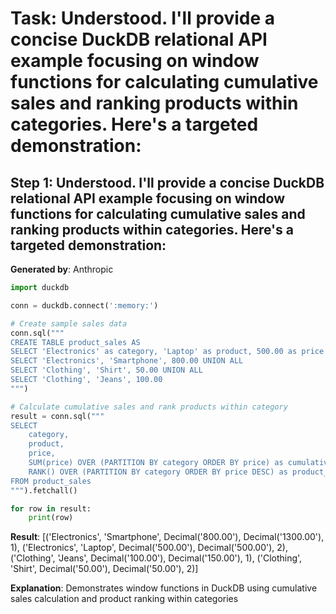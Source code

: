 # Task: Understood. I'll provide a concise DuckDB relational API example focusing on window functions for calculating cumulative sales and ranking products within categories. Here's a targeted demonstration:

## Step 1: Understood. I'll provide a concise DuckDB relational API example focusing on window functions for calculating cumulative sales and ranking products within categories. Here's a targeted demonstration:

**Generated by**: Anthropic

```python
import duckdb

conn = duckdb.connect(':memory:')

# Create sample sales data
conn.sql("""
CREATE TABLE product_sales AS
SELECT 'Electronics' as category, 'Laptop' as product, 500.00 as price UNION ALL
SELECT 'Electronics', 'Smartphone', 800.00 UNION ALL
SELECT 'Clothing', 'Shirt', 50.00 UNION ALL
SELECT 'Clothing', 'Jeans', 100.00
""")

# Calculate cumulative sales and rank products within category
result = conn.sql("""
SELECT 
    category, 
    product, 
    price,
    SUM(price) OVER (PARTITION BY category ORDER BY price) as cumulative_category_sales,
    RANK() OVER (PARTITION BY category ORDER BY price DESC) as product_rank
FROM product_sales
""").fetchall()

for row in result:
    print(row)
```

**Result**: [('Electronics', 'Smartphone', Decimal('800.00'), Decimal('1300.00'), 1), ('Electronics', 'Laptop', Decimal('500.00'), Decimal('500.00'), 2), ('Clothing', 'Jeans', Decimal('100.00'), Decimal('150.00'), 1), ('Clothing', 'Shirt', Decimal('50.00'), Decimal('50.00'), 2)]

**Explanation**: Demonstrates window functions in DuckDB using cumulative sales calculation and product ranking within categories
